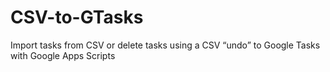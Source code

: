 # CSV-to-GTasks
Import tasks from CSV or delete tasks using a CSV “undo” to Google Tasks with Google Apps Scripts

